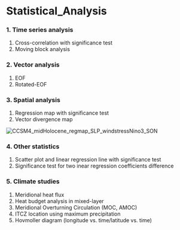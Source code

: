 # Statistical_Analysis

### 1. Time series analysis
1) Cross-correlation with significance test
2) Moving block analysis

### 2. Vector analysis
1) EOF
2) Rotated-EOF 

### 3. Spatial analysis
1) Regression map with significance test
2) Vector divergence map

![CCSM4_midHolocene_regmap_SLP_windstressNino3_SON](https://user-images.githubusercontent.com/40853572/102779495-aaf2ca80-43d7-11eb-9b40-7fc32c8efc26.png)

### 4. Other statistics
1) Scatter plot and linear regression line with significance test
2) Significance test for two inear regression coefficients difference

### 5. Climate studies
1) Meridional heat flux
2) Heat budget analysis in mixed-layer
3) Meridional Overturning Circulation (MOC, AMOC)
4) ITCZ location using maximum precipitation
5) Hovmoller diagram (longitude vs. time/latitude vs. time)
